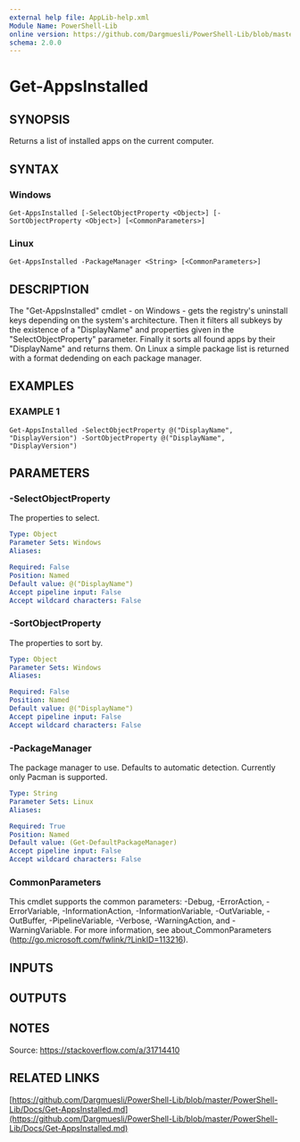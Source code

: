 ```yaml
---
external help file: AppLib-help.xml
Module Name: PowerShell-Lib
online version: https://github.com/Dargmuesli/PowerShell-Lib/blob/master/PowerShell-Lib/Docs/Get-AppsInstalled.md
schema: 2.0.0
---
```


# Get-AppsInstalled

## SYNOPSIS
Returns a list of installed apps on the current computer.

## SYNTAX

### Windows
```
Get-AppsInstalled [-SelectObjectProperty <Object>] [-SortObjectProperty <Object>] [<CommonParameters>]
```

### Linux
```
Get-AppsInstalled -PackageManager <String> [<CommonParameters>]
```

## DESCRIPTION
The "Get-AppsInstalled" cmdlet - on Windows - gets the registry's uninstall keys depending on the system's architecture.
Then it filters all subkeys by the existence of a "DisplayName" and properties given in the "SelectObjectProperty" parameter.
Finally it sorts all found apps by their "DisplayName" and returns them.
On Linux a simple package list is returned with a format dedending on each package manager.

## EXAMPLES

### EXAMPLE 1
```
Get-AppsInstalled -SelectObjectProperty @("DisplayName", "DisplayVersion") -SortObjectProperty @("DisplayName", "DisplayVersion")
```

## PARAMETERS

### -SelectObjectProperty
The properties to select.

```yaml
Type: Object
Parameter Sets: Windows
Aliases:

Required: False
Position: Named
Default value: @("DisplayName")
Accept pipeline input: False
Accept wildcard characters: False
```

### -SortObjectProperty
The properties to sort by.

```yaml
Type: Object
Parameter Sets: Windows
Aliases:

Required: False
Position: Named
Default value: @("DisplayName")
Accept pipeline input: False
Accept wildcard characters: False
```

### -PackageManager
The package manager to use.
Defaults to automatic detection.
Currently only Pacman is supported.

```yaml
Type: String
Parameter Sets: Linux
Aliases:

Required: True
Position: Named
Default value: (Get-DefaultPackageManager)
Accept pipeline input: False
Accept wildcard characters: False
```

### CommonParameters
This cmdlet supports the common parameters: -Debug, -ErrorAction, -ErrorVariable, -InformationAction, -InformationVariable, -OutVariable, -OutBuffer, -PipelineVariable, -Verbose, -WarningAction, and -WarningVariable.
For more information, see about_CommonParameters (http://go.microsoft.com/fwlink/?LinkID=113216).

## INPUTS

## OUTPUTS

## NOTES
Source: https://stackoverflow.com/a/31714410

## RELATED LINKS

[https://github.com/Dargmuesli/PowerShell-Lib/blob/master/PowerShell-Lib/Docs/Get-AppsInstalled.md](https://github.com/Dargmuesli/PowerShell-Lib/blob/master/PowerShell-Lib/Docs/Get-AppsInstalled.md)

